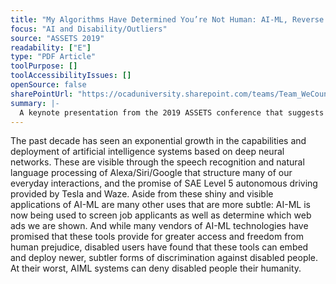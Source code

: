 ```yaml
---
title: "My Algorithms Have Determined You’re Not Human: AI-ML, Reverse Turing-Tests, and the Disability Experience"
focus: "AI and Disability/Outliers"
source: "ASSETS 2019"
readability: ["E"]
type: "PDF Article"
toolPurpose: []
toolAccessibilityIssues: []
openSource: false
sharePointUrl: "https://ocaduniversity.sharepoint.com/teams/Team_WeCount/Shared%20Documents/Resources%20and%20Tools/Literature%20(curated)/My%20Algorithms%20Have%20Determined%20You're%20Not%20Human.pdf"
summary: |-
  A keynote presentation from the 2019 ASSETS conference that suggests diversity and inclusion need to introduced at the start of the AI-ML design process, rather than as an afterthought.
---
```

The past decade has seen an exponential growth in the capabilities and deployment of artificial intelligence systems based on deep neural networks. These are visible through the speech recognition and natural language processing of Alexa/Siri/Google that structure many of our everyday interactions, and the promise of SAE Level 5 autonomous driving provided by Tesla and Waze. Aside from these shiny and visible applications of AI-ML are many other uses that are more subtle: AI-ML is now being used to screen job applicants as well as determine which web ads we are shown. And while many vendors of AI-ML technologies have promised that these tools provide for greater access and freedom from human prejudice, disabled users have found that these tools can embed and deploy newer, subtler forms of discrimination against disabled people. At their worst, AIML systems can deny disabled people their humanity.
